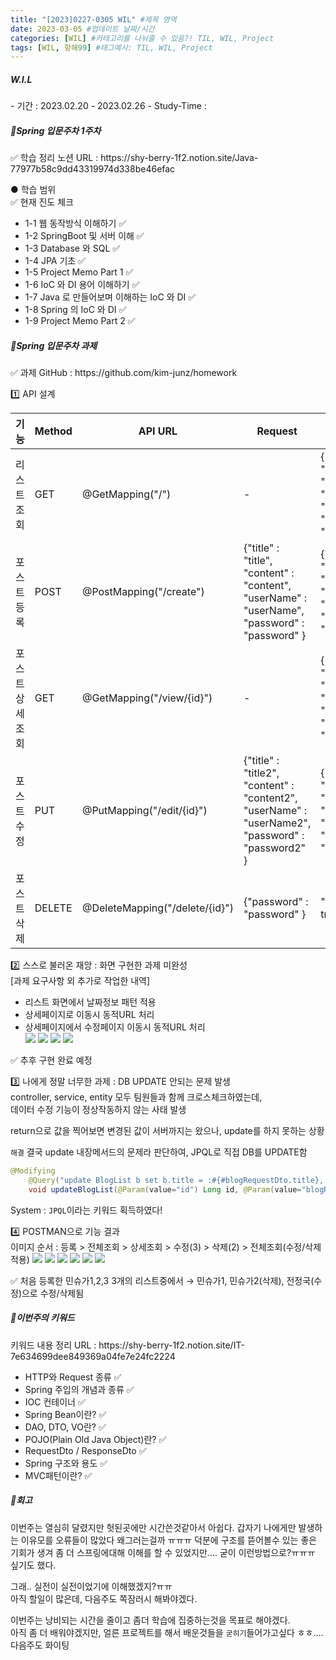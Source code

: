 ```yaml
---
title: "[2023]0227-0305 WIL" #제목 영역
date: 2023-03-05 #업데이트 날짜/시간
categories: [WIL] #카테고리를 나눠줄 수 있음?! TIL, WIL, Project
tags: [WIL, 항해99] #태그예시: TIL, WIL, Project
---
```


<h5><strong>W.I.L</strong></h5>   
- 기간 : 2023.02.20 - 2023.02.26   
- Study-Time : 
  
<h5><strong>📌Spring 입문주차 1주차</strong></h5>
✅ 학습 정리 노션 URL : https://shy-berry-1f2.notion.site/Java-77977b58c9dd43319974d338be46efac

● 학습 범위  
✅ 현재 진도 체크

- 1-1 웹 동작방식 이해하기 ✅
- 1-2 SpringBoot 및 서버 이해 ✅
- 1-3 Database 와 SQL ✅
- 1-4 JPA 기초 ✅
- 1-5 Project Memo Part 1 ✅
- 1-6 IoC 와 DI 용어 이해하기 ✅
- 1-7 Java 로 만들어보며 이해하는 IoC 와 DI ✅
- 1-8 Spring 의 IoC 와 DI ✅
- 1-9 Project Memo Part 2 ✅

<h5><strong>📌Spring 입문주차 과제</strong></h5>
✅ 과제 GitHub : https://github.com/kim-junz/homework

1️⃣ API 설계

| 기능             | Method | API URL                        | Request                                                                                           | Response                                                                        |
| ---------------- | ------ | ------------------------------ | ------------------------------------------------------------------------------------------------- | ------------------------------------------------------------------------------- |
| 리스트 조회      | GET    | @GetMapping("/")               | -                                                                                                 | {"createdAt", "modifiedAt", "id", "userName", "title", "contents", "password" } |
| 포스트 등록      | POST   | @PostMapping("/create")        | {"title" : "title", "content" : "content", "userName" : "userName", "password" : "password" }     | {"createdAt", "modifiedAt", "id", "userName", "title", "contents", "password" } |
| 포스트 상세 조회 | GET    | @GetMapping("/view/{id}")      | -                                                                                                 | {"createdAt", "modifiedAt", "id", "userName", "title", "contents", "password" } |
| 포스트 수정      | PUT    | @PutMapping("/edit/{id}")      | {"title" : "title2", "content" : "content2", "userName" : "userName2", "password" : "password2" } | {"createdAt", "modifiedAt", "id", "userName", "title", "contents", "password" } |
| 포스트 삭제      | DELETE | @DeleteMapping("/delete/{id}") | {"password" : "password" }                                                                        | "success": true                                                                 |

2️⃣ 스스로 불러온 재앙 : 화면 구현한 과제 미완성  
[과제 요구사항 외 추가로 작업한 내역]

- 리스트 화면에서 날짜정보 패턴 적용
- 상세페이지로 이동시 동적URL 처리
- 상세페이지에서 수정페이지 이동시 동적URL 처리  
  <img src="https://github.com/kim-junz/kim-junz.github.io/blob/main/_posts/2023/post_img/23-03-05/01.png?raw=true">
  <img src="https://github.com/kim-junz/kim-junz.github.io/blob/main/_posts/2023/post_img/23-03-05/02.png?raw=true">
  <img src="https://github.com/kim-junz/kim-junz.github.io/blob/main/_posts/2023/post_img/23-03-05/03.png?raw=true">
  <img src="https://github.com/kim-junz/kim-junz.github.io/blob/main/_posts/2023/post_img/23-03-05/04.png?raw=true">

✅ 추후 구현 완료 예정

3️⃣ 나에게 정말 너무한 과제 : DB UPDATE 안되는 문제 발생  
controller, service, entity 모두 팀원들과 함께 크로스체크하였는데,  
데이터 수정 기능이 정상작동하지 않는 사태 발생

return으로 값을 찍어보면 변경된 값이 서버까지는 왔으나, update를 하지 못하는 상황

`해결`
결국 update 내장메서드의 문제라 판단하여, JPQL로 직접 DB를 UPDATE함

```java
@Modifying
    @Query("update BlogList b set b.title = :#{#blogRequestDto.title}, b.contents = :#{#blogRequestDto.contents}, b.userName = :#{#blogRequestDto.userName}, b.password = :#{#blogRequestDto.password} where b.id = :id")
    void updateBlogList(@Param(value="id") Long id, @Param(value="blogRequestDto") BlogRequestDto blogRequestDto);
```

System : `JPQL`이라는 키워드 획득하였다!

4️⃣ POSTMAN으로 기능 결과  
이미지 순서 : 등록 > 전체조회 > 상세조회 > 수정(3) > 삭제(2) > 전체조회(수정/삭제 적용)
<img src="https://github.com/kim-junz/kim-junz.github.io/blob/main/_posts/2023/post_img/23-03-05/05.png?raw=true">
<img src="https://github.com/kim-junz/kim-junz.github.io/blob/main/_posts/2023/post_img/23-03-05/06.png?raw=true">
<img src="https://github.com/kim-junz/kim-junz.github.io/blob/main/_posts/2023/post_img/23-03-05/11.png?raw=true">
<img src="https://github.com/kim-junz/kim-junz.github.io/blob/main/_posts/2023/post_img/23-03-05/07.png?raw=true">
<img src="https://github.com/kim-junz/kim-junz.github.io/blob/main/_posts/2023/post_img/23-03-05/09.png?raw=true">
<img src="https://github.com/kim-junz/kim-junz.github.io/blob/main/_posts/2023/post_img/23-03-05/10.png?raw=true">

✅ 처음 등록한 민슈가1,2,3 3개의 리스트중에서 → 민슈가1, 민슈가2(삭제), 전정국(수정)으로 수정/삭제됨

<h5><strong>📌이번주의 키워드</strong></h5>
키워드 내용 정리 URL : https://shy-berry-1f2.notion.site/IT-7e634699dee849369a04fe7e24fc2224

- HTTP와 Request 종류 ✅
- Spring 주입의 개념과 종류 ✅
- IOC 컨테이너 ✅
- Spring Bean이란? ✅
- DAO, DTO, VO란? ✅
- POJO(Plain Old Java Object)란? ✅
- RequestDto / ResponseDto ✅
- Spring 구조와 용도 ✅
- MVC패턴이란? ✅

<h5><strong>📌회고</strong></h5>
이번주는 열심히 달렸지만 헛된곳에만 시간쓴것같아서 아쉽다.    
갑자기 나에게만 발생하는 이유모를 오류들이 많았다 왜그러는걸까 ㅠㅠㅠ    
덕분에 구조를 뜯어볼수 있는 좋은 기회가 생겨 좀 더 스프링에대해 이해를 할 수 있었지만....     
굳이 이런방법으로?ㅠㅠㅠ 싶기도 했다.

그래.. 실전이 실전이었기에 이해했겠지?ㅠㅠ  
아직 할일이 많은데, 다음주도 쪽잠러시 해봐야겠다.

이번주는 낭비되는 시간을 줄이고 좀더 학습에 집중하는것을 목표로 해야겠다.  
아직 좀 더 배워야겠지만, 얼른 프로젝트를 해서 배운것들을 `굳히기`들어가고싶다 ㅎㅎ....  
다음주도 화이팅
